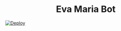 <h1 align="center">
  <b>Eva Maria Bot</b>
</h1>

[![Deploy](https://www.herokucdn.com/deploy/button.svg)](https://heroku.com/deploy?template=https://github.com/DHANANJAY4532/4gb_Auto_Filter_Bot)                   
